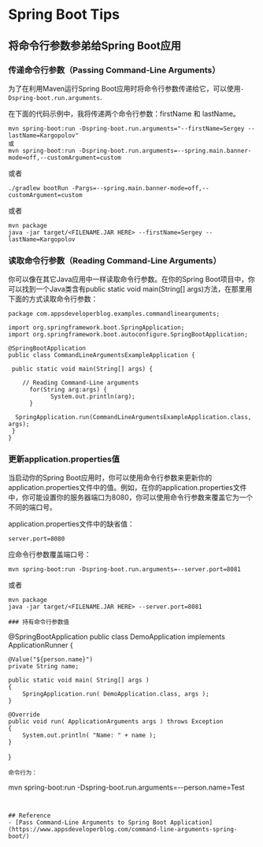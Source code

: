 # Spring Boot Tips
## 将命令行参数参弟给Spring Boot应用
### 传递命令行参数（Passing Command-Line Arguments）
为了在利用Maven运行Spring Boot应用时将命令行参数传递给它，可以使用`-Dspring-boot.run.arguments`.

在下面的代码示例中，我将传递两个命令行参数：firstName 和 lastName。
```
mvn spring-boot:run -Dspring-boot.run.arguments="--firstName=Sergey --lastName=Kargopolov"
或
mvn spring-boot:run -Dspring-boot.run.arguments=--spring.main.banner-mode=off,--customArgument=custom
```
或者
```
./gradlew bootRun -Pargs=--spring.main.banner-mode=off,--customArgument=custom
```
或者
```
mvn package
java -jar target/<FILENAME.JAR HERE> --firstName=Sergey --lastName=Kargopolov
```
### 读取命令行参数（Reading Command-Line Arguments）
你可以像在其它Java应用中一样读取命令行参数。在你的Spring Boot项目中，你可以找到一个Java类含有public static void main(String[] args)方法，在那里用下面的方式读取命令行参数：
```
package com.appsdeveloperblog.examples.commandlinearguments;

import org.springframework.boot.SpringApplication;
import org.springframework.boot.autoconfigure.SpringBootApplication;

@SpringBootApplication
public class CommandLineArgumentsExampleApplication {

 public static void main(String[] args) {
  
    // Reading Command-Line arguments
      for(String arg:args) {
            System.out.println(arg);
      }

  SpringApplication.run(CommandLineArgumentsExampleApplication.class, args);
 }
}
```
### 更新application.properties值
当启动你的Spring Boot应用时，你可以使用命令行参数来更新你的application.properties文件中的值。例如，在你的application.properties文件中，你可能设置你的服务器端口为8080，你可以使用命令行参数来覆盖它为一个不同的端口号。

application.properties文件中的缺省值：
```
server.port=8080
```
应命令行参数覆盖端口号：
```
mvn spring-boot:run -Dspring-boot.run.arguments=--server.port=8081
```
或者
```
mvn package
java -jar target/<FILENAME.JAR HERE> --server.port=8081
```
```
### 持有命令行参数值
```
@SpringBootApplication
public class DemoApplication implements ApplicationRunner
{

    @Value("${person.name}")
    private String name;

    public static void main( String[] args )
    {
        SpringApplication.run( DemoApplication.class, args );
    }

    @Override
    public void run( ApplicationArguments args ) throws Exception
    {
        System.out.println( "Name: " + name );
    }
}
```
命令行为：
```
mvn spring-boot:run -Dspring-boot.run.arguments=--person.name=Test
```


## Reference
- [Pass Command-Line Arguments to Spring Boot Application](https://www.appsdeveloperblog.com/command-line-arguments-spring-boot/)